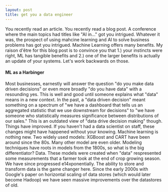 ```yaml
---
layout: post
title: get you a data engineer
---
```


You recently read an article. You recently read a blog post. A conference where the main topics had titles like "AI in..." got you intrigued. Whatever it was, the prospect of using mahcine learning and AI to solve business problems has got you intrigued. 
Machine Learning offers many benefits. My raison d'être for this blog post is to convince you that 1.) your instincts were right, ML has tangible benefits and 2.) one of the larger benefits is actually an update of your systems. Let's work backwards on those. 

#### ML as a Harbinger
Most businesses, earnestly will answer the question "do you make data driven decisions" or even more broadly "do you have data" with a resounding yes. This is well and good until someone explains what "data" means in a new context. 
In the past, a "data driven decision" meant something on a spectrum of "we have a dashboard that tells us an aggregated statistic that we use downstream for decisions" to "we have someone who statistically measures significance between distributions of our sales."
This is an outdated view of "data drive decision making" though. Things have improved. If you haven't had a data scientist on staff, these changes might have happened without your knowing.
Machine learning is nothing new. Two widely used models: XGBoost and CART have been around since the 80s. Many other model are even older. 
Modeling techniques have roots in models from the 1800s, so what is the big differentiator? Data. These models were created when "data" respresented some measurements that a farmer took at the end of crop growing season.
We have since progressed e14xponentially. 
The ability to store and transform data is the game changer here. Since the early 2000s with Google's paper on horizontal scaling of data stores (which would later become Hadoop) we have seen massive improvements over the datastores of old.  
